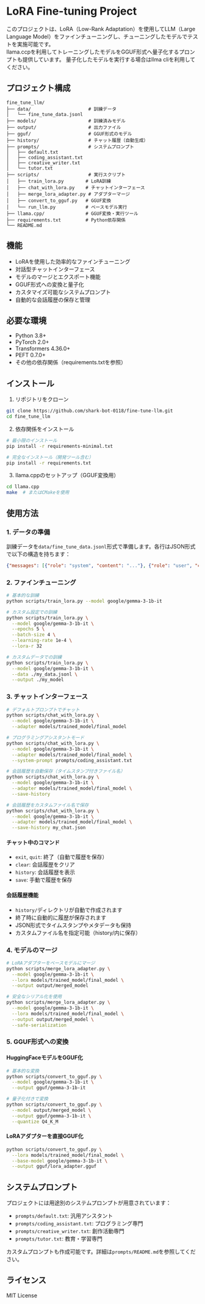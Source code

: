 # LoRA Fine-tuning Project

このプロジェクトは、LoRA（Low-Rank Adaptation）を使用してLLM（Large Language Model）をファインチューニングし、チューニングしたモデルでテストを実施可能です。  
llama.ccpを利用してトレーニングしたモデルをGGUF形式へ量子化するプロンプトも提供しています。
量子化したモデルを実行する場合はllma cliを利用してください。

## プロジェクト構成

```
fine_tune_llm/
├── data/                     # 訓練データ
│   └── fine_tune_data.jsonl
├── models/                   # 訓練済みモデル
├── output/                   # 出力ファイル
├── gguf/                     # GGUF形式のモデル
├── history/                  # チャット履歴（自動生成）
├── prompts/                  # システムプロンプト
│   ├── default.txt
│   ├── coding_assistant.txt
│   ├── creative_writer.txt
│   └── tutor.txt
├── scripts/                  # 実行スクリプト
│   ├── train_lora.py        # LoRA訓練
│   ├── chat_with_lora.py    # チャットインターフェース
│   ├── merge_lora_adapter.py # アダプターマージ
│   ├── convert_to_gguf.py   # GGUF変換
│   └── run_llm.py           # ベースモデル実行
├── llama.cpp/               # GGUF変換・実行ツール
├── requirements.txt         # Python依存関係
└── README.md
```

## 機能

- LoRAを使用した効率的なファインチューニング
- 対話型チャットインターフェース
- モデルのマージとエクスポート機能
- GGUF形式への変換と量子化
- カスタマイズ可能なシステムプロンプト
- 自動的な会話履歴の保存と管理

## 必要な環境

- Python 3.8+
- PyTorch 2.0+
- Transformers 4.36.0+
- PEFT 0.7.0+
- その他の依存関係（requirements.txtを参照）

## インストール

1. リポジトリをクローン
```bash
git clone https://github.com/shark-bot-0118/fine-tune-llm.git
cd fine_tune_llm
```

2. 依存関係をインストール
```bash
# 最小限のインストール
pip install -r requirements-minimal.txt

# 完全なインストール（開発ツール含む）
pip install -r requirements.txt
```

3. llama.cppのセットアップ（GGUF変換用）
```bash
cd llama.cpp
make  # またはCMakeを使用
```

## 使用方法

### 1. データの準備

訓練データを`data/fine_tune_data.jsonl`形式で準備します。各行はJSON形式で以下の構造を持ちます：

```json
{"messages": [{"role": "system", "content": "..."}, {"role": "user", "content": "..."}, {"role": "assistant", "content": "..."}]}
```

### 2. ファインチューニング

```bash
# 基本的な訓練
python scripts/train_lora.py --model google/gemma-3-1b-it

# カスタム設定での訓練
python scripts/train_lora.py \
  --model google/gemma-3-1b-it \
  --epochs 5 \
  --batch-size 4 \
  --learning-rate 1e-4 \
  --lora-r 32

# カスタムデータでの訓練
python scripts/train_lora.py \
  --model google/gemma-3-1b-it \
  --data ./my_data.jsonl \
  --output ./my_model
```

### 3. チャットインターフェース

```bash
# デフォルトプロンプトでチャット
python scripts/chat_with_lora.py \
  --model google/gemma-3-1b-it \
  --adapter models/trained_model/final_model

# プログラミングアシスタントモード
python scripts/chat_with_lora.py \
  --model google/gemma-3-1b-it \
  --adapter models/trained_model/final_model \
  --system-prompt prompts/coding_assistant.txt

# 会話履歴を自動保存（タイムスタンプ付きファイル名）
python scripts/chat_with_lora.py \
  --model google/gemma-3-1b-it \
  --adapter models/trained_model/final_model \
  --save-history

# 会話履歴をカスタムファイル名で保存
python scripts/chat_with_lora.py \
  --model google/gemma-3-1b-it \
  --adapter models/trained_model/final_model \
  --save-history my_chat.json
```

#### チャット中のコマンド
- `exit`, `quit`: 終了（自動で履歴を保存）
- `clear`: 会話履歴をクリア
- `history`: 会話履歴を表示
- `save`: 手動で履歴を保存

#### 会話履歴機能
- `history/`ディレクトリが自動で作成されます
- 終了時に自動的に履歴が保存されます
- JSON形式でタイムスタンプやメタデータも保持
- カスタムファイル名を指定可能（history/内に保存）

### 4. モデルのマージ

```bash
# LoRAアダプターをベースモデルにマージ
python scripts/merge_lora_adapter.py \
  --model google/gemma-3-1b-it \
  --lora models/trained_model/final_model \
  --output output/merged_model

# 安全なシリアル化を使用
python scripts/merge_lora_adapter.py \
  --model google/gemma-3-1b-it \
  --lora models/trained_model/final_model \
  --output output/merged_model \
  --safe-serialization
```

### 5. GGUF形式への変換

#### HuggingFaceモデルをGGUF化
```bash
# 基本的な変換
python scripts/convert_to_gguf.py \
  --model google/gemma-3-1b-it \
  --output gguf/gemma-3-1b-it

# 量子化付きで変換
python scripts/convert_to_gguf.py \
  --model output/merged_model \
  --output gguf/gemma-3-1b-it \
  --quantize Q4_K_M
```

#### LoRAアダプターを直接GGUF化
```bash
python scripts/convert_to_gguf.py \
  --lora models/trained_model/final_model \
  --base-model google/gemma-3-1b-it \
  --output gguf/lora_adapter.gguf
```

## システムプロンプト

プロジェクトには用途別のシステムプロンプトが用意されています：

- `prompts/default.txt`: 汎用アシスタント
- `prompts/coding_assistant.txt`: プログラミング専門
- `prompts/creative_writer.txt`: 創作活動専門
- `prompts/tutor.txt`: 教育・学習専門

カスタムプロンプトも作成可能です。詳細は`prompts/README.md`を参照してください。

## ライセンス

MIT License

